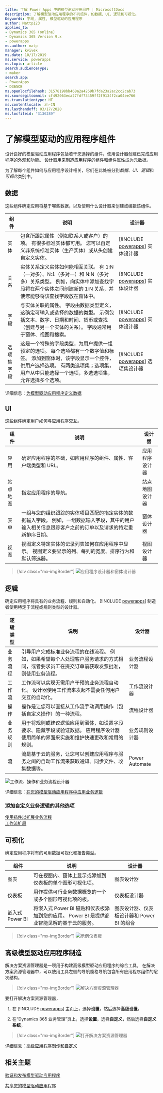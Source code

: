 ```yaml
---
title: 了解 Power Apps 中的模型驱动应用组件 | MicrosoftDocs
description: 了解模型驱动应用程序的不同组件，如数据、UI、逻辑和可视化。
Keywords: 字段, 属性, 模型驱动的应用程序
author: Mattp123
applies_to:
- Dynamics 365 (online)
- Dynamics 365 Version 9.x
- powerapps
ms.author: matp
manager: kvivek
ms.date: 10/17/2019
ms.service: powerapps
ms.topic: article
search.audienceType:
- maker
search.app:
- PowerApps
- D365CE
ms.openlocfilehash: 31578198bb468a2a4269b7fda23a2ac2cc2cab73
ms.sourcegitcommit: cf492063eca27fdf73459ff2f9134f2ca04ee766
ms.translationtype: HT
ms.contentlocale: zh-CN
ms.lasthandoff: 03/17/2020
ms.locfileid: "3136289"
---
```

# <a name="understand-model-driven-app-components"></a>了解模型驱动的应用程序组件
设计良好的模型驱动应用程序包括若干您选择的组件，使用设计器创建已完成应用程序的外观和功能。 设计器用来制造应用程序的组件和组件属性成为元数据。 

为了解每个组件如何与应用程序设计相关，它们在此处被分到*数据*、*UI*、*逻辑*和*可视化*类别中。 

## <a name="data"></a>数据
这些组件确定应用将基于哪些数据，以及使用什么设计器来创建或编辑该组件。


|组件  |说明  |设计器  |
|---------|---------|---------|
|实体     |包含所跟踪属性（例如联系人或客户）的项。 有很多标准实体都可用。 您可以自定义非系统标准实体（生产实体）或从头创建自定义实体。     | [!INCLUDE [powerapps](../../includes/powerapps.md)] 实体设计器        |
|关系     | 实体关系定义实体如何能相互关联。 有 1:N（一对多）、N:1（多对一）和 N:N（多对多）关系类型。 例如，向实体中添加查找字段将在两个实体之间创建新的 1:N 关系，并使您能够将该查找字段放在窗体中。   | [!INCLUDE [powerapps](../../includes/powerapps.md)] 实体设计器        |
|字段     | 与实体关联的属性。 字段由数据类型定义，这确定可输入或选择的数据的类型。 示例包括文本、数字、日期和时间、货币或查找（创建与另一个实体的关系）。 字段通常用于窗体、视图和搜索。        | [!INCLUDE [powerapps](../../includes/powerapps.md)] 实体设计器   |
|选项集字段     | 这是一个特殊的字段类型，为用户提供一组预定的选项。 每个选项都有一个数字值和标签。 添加到窗体时，该字段显示一个控件，供用户选择选项。  有两类选项集；选项集，用户从中只能选择一个选项，多选选项集，允许选择多个选项。  | [!INCLUDE [powerapps](../../includes/powerapps.md)] 选项集设计器     |

详细信息：[为模型驱动应用程序定义数据](define-data-model-driven-app.md) 

## <a name="ui"></a>UI
这些组件确定用户如何与应用程序交互。 

|组件  |说明  |设计器  |
|---------|---------|---------|
|应用     | 确定应用程序的基础，如应用程序的组件、属性、客户端类型和 URL。      | 应用程序设计器   |
|站点地图     | 指定应用程序的导航。        | 站点地图设计器        |
|表单     | 一组与您的组织跟踪的实体项目匹配的指定实体的数据输入字段。 例如，一组数据输入字段，其中的用户输入相关信息跟踪客户之前的订单以及请求的特定重新排序日期。        | 窗体设计器        |
|视图     | 视图定义特定实体的记录列表如何在应用程序中显示。 视图定义要显示的列、每列的宽度、排序行为和默认筛选器。   |  视图设计器       |

> [!div class="mx-imgBorder"] 
> ![应用程序设计器和窗体设计器](media/model-driven-app-overview/app-and-form-designers.png "应用程序设计器和窗体设计器")

## <a name="logic"></a>逻辑
确定应用程序将具有的业务流程、规则和自动化。 [!INCLUDE [powerapps](../../includes/powerapps.md)] 制造者使用特定于流程或规则类型的设计器。 


|逻辑类型  |说明  |设计器  |
|---------|---------|---------|
|业务流程     | 引导用户完成标准业务流程的在线流程。 例如，如果希望每个人处理客户服务请求的方式相同，或者要求员工在提交订单前获取发票批准，则使用业务流程。        | 业务流程设计器        |
|工作流     |  工作流可以实现无需用户干预的业务流程自动化。 设计器使用工作流来发起不需要任何用户交互的自动化。       | 工作流设计器        |
|操作    |  操作是让您可以直接从工作流手动调用操作（包括自定义操作）的一种流程。       |  流程设计器       |
|业务规则     | 用于将规则或建议逻辑应用到窗体，如设置字段要求、隐藏字段或验证数据。 应用程序设计器使用简单的界面来实施和维护快速更改和常用的规则。         |  业务规则设计器       |
|流     | 流是基于云的服务，让您可以创建应用程序与服务之间的自动工作流来获取通知、同步文件、收集数据等。        | Power Automate        |

![工作流、操作和业务流程设计器](media/model-driven-app-overview/designer-mash.png "工作流、操作和业务流程设计器")

详细信息：[在您的模型驱动应用程序中应用业务逻辑](guide-staff-through-common-tasks-processes.md) 

### <a name="additional-options-for-adding-custom-business-logic"></a>添加自定义业务逻辑的其他选项
[使用插件以扩展业务流程](../../developer/common-data-service/plug-ins.md) <br />
[工作流扩展](../../developer/common-data-service/workflow/workflow-extensions.md)

## <a name="visualizations"></a>可视化
确定应用程序将有的可用数据可视化和报告类型。


|组件  |说明  |设计器  |
|---------|---------|---------|
|图表     | 可在视图内、窗体上显示或添加到仪表板的单个图形可视化项。        | 图表设计器        |
|仪表板     | 用作提供可行业务数据概览的一个或多个图形可视化项的板。        | 仪表板设计器        |
|嵌入式 Power BI     | 将嵌入式 Power BI 磁贴和仪表板添加到您的应用。 Power BI 是提供商业智能见解的基于云的服务。        |  图表设计器、仪表板设计器和 Power BI 的组合       |

> [!div class="mx-imgBorder"] 
> ![示例仪表板](media/model-driven-app-overview/dashboard-designer.png "示例仪表板")

## <a name="advanced-model-driven-app-making"></a>高级模型驱动应用程序制造
解决方案资源管理器是一项用于构建高级模型驱动应用程序的综合工具。 在解决方案资源管理器中，可以使用工具左侧的导航窗格导航包含所有应用程序组件的层次结构。

> [!div class="mx-imgBorder"] 
> ![解决方案资源管理器](media/model-driven-app-overview/solutionexplorer-entitiescollapsed.png "解决方案资源管理器")

要打开解决方案资源管理器， 

1. 在 [!INCLUDE [powerapps](../../includes/powerapps.md)] 主页上，选择**设置**，然后选择**高级设置**。

2. 在“Dynamics 365 业务管理”页上，选择**设置**，选择**自定义**，然后选择**自定义系统**。

  > [!div class="mx-imgBorder"] 
  > ![打开解决方案资源管理器](media/model-driven-app-overview/app-settings-solutions-explorer.png "打开解决方案资源管理器")

详细信息：[高级应用程序制作和自定义](advanced-navigation.md)

## <a name="related-topics"></a>相关主题

[验证和发布模型驱动应用程序](validate-app.md)

[共享您的模型驱动应用程序](share-model-driven-app.md)
